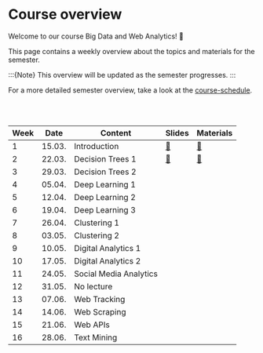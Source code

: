 # Course overview

Welcome to our course Big Data and Web Analytics! 👋  

This page contains a weekly overview about the topics and materials for the semester.

:::{Note}
This overview will be updated as the semester progresses.
:::

For a more detailed semester overview, take a look at the [course-schedule](../docs/course-schedule.md). 

<br>
<br>

|	Week	|	Date	|	Content	|	Slides	|	Materials	|	
|	---	|	---	|	---	|	---	|	---	|	
|	1	|	15.03.	|	Introduction	|	[📑](https://drive.google.com/file/d/11jh63a7vX49m9q3a9qJz0L8scmPijLMf/view?usp=sharing)	|	[📁](../weeks/week1.md)	|	
|	2	|	22.03.	|	Decision Trees 1	|	[📑](https://drive.google.com/file/d/1-Ox-jFeNPPam4sxZzoI90L4hH_rq6bU9/view?usp=sharing)	|	[📁](../weeks/week2.md)	|	
|	3	|	29.03.	|	Decision Trees 2	|		|		|	
|	4	|	05.04.	|	Deep Learning 1	|		|		|	
|	5	|	12.04.	|	Deep Learning 2	|		|		|	
|	6	|	19.04.	|	Deep Learning 3	|		|		|	
|	7	|	26.04.	|	Clustering 1	|		|		|	
|	8	|	03.05.	|	Clustering 2	|		|		|	
|	9	|	10.05.	|	Digital Analytics 1	|		|		|	
|	10	|	17.05.	|	Digital Analytics 2	|		|		|	
|	11	|	24.05.	|	Social Media Analytics	|		|		|	
|	12	|	31.05.	|	No lecture	|		|		|	
|	13	|	07.06.	|	Web Tracking	|		|		|	
|	14	|	14.06.	|	Web Scraping	|		|		|	
|	15	|	21.06.	|	Web APIs	|		|		|	
|	16	|	28.06.	|	Text Mining	|		|		|	
											